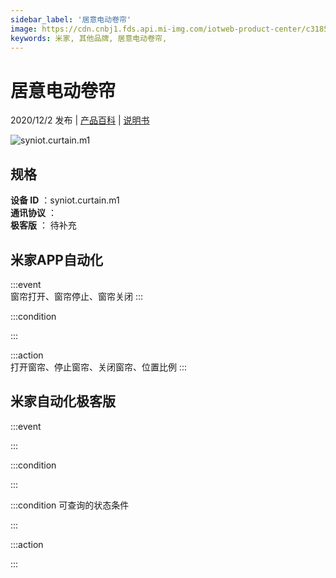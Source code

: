 ```yaml
---
sidebar_label: '居意电动卷帘'
image: https://cdn.cnbj1.fds.api.mi-img.com/iotweb-product-center/c3185556038381302f156a1acae79156_juanlian168.png?GalaxyAccessKeyId=AKVGLQWBOVIRQ3XLEW&Expires=9223372036854775807&Signature=0CPL+8hhBOD3Go5e5Vr1BT4HGBg=
keywords: 米家, 其他品牌, 居意电动卷帘, 
---
```

# 居意电动卷帘

2020/12/2 发布 | [产品百科](https://home.mi.com/webapp/content/baike/product/index.html?model=syniot.curtain.m1/) | [说明书](https://home.mi.com/views/introduction.html?model=syniot.curtain.m1&region=cn)

![syniot.curtain.m1](https://cdn.cnbj1.fds.api.mi-img.com/iotweb-product-center/c3185556038381302f156a1acae79156_juanlian168.png?GalaxyAccessKeyId=AKVGLQWBOVIRQ3XLEW&Expires=9223372036854775807&Signature=0CPL+8hhBOD3Go5e5Vr1BT4HGBg=)

## 规格  
> 
**设备 ID** ：syniot.curtain.m1  
**通讯协议** ：  
**极客版**  ： 待补充 


## 米家APP自动化  

:::event  
窗帘打开、窗帘停止、窗帘关闭
:::

:::condition  

:::

:::action   
打开窗帘、停止窗帘、关闭窗帘、位置比例
:::

## 米家自动化极客版  

:::event  

:::

:::condition  

:::

:::condition 可查询的状态条件  

:::

:::action  

:::

        

